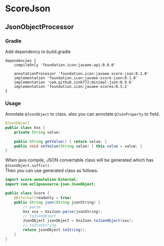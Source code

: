 # ScoreJson

## JsonObjectProcessor

### Gradle
Add dependency to build.gradle
````
dependencies {
    compileOnly 'foundation.icon:javaee-api:0.9.0'
    
    annotationProcessor 'foundation.icon:javaee-score-json:0.1.0'
    implementation 'foundation.icon:javaee-score-json:0.1.0'
    implementation 'com.github.sink772:minimal-json:0.9.6'
    implementation 'foundation.icon:javaee-scorex:0.5.2'
}
````

### Usage
Annotate `@JsonObject` to class. also you can annotate `@JsonProperty` to field.
````java
@JsonObject
public class Xxx {
    private String value;
    
    public String getValue() { return value; }
    public void setValue(String value) { this.value = value; }
}
````

When java compile, JSON convertable class will be generated which has `@JsonObject.suffix()`.  
Then you can use generated class as follows.
````java
import score.annotation.External;
import com.eclipsesource.json.JsonObject;

public class Score {
    @External(readonly = true)
    public String json(String jsonString) {
        // parse
        Xxx xxx = XxxJson.parse(jsonString);
        // toJsonObject
        JsonObject jsonObject = XxxJson.toJsonObject(xxx);
        // toJsonString 
        return jsonObject.toString();
    }
}
````
